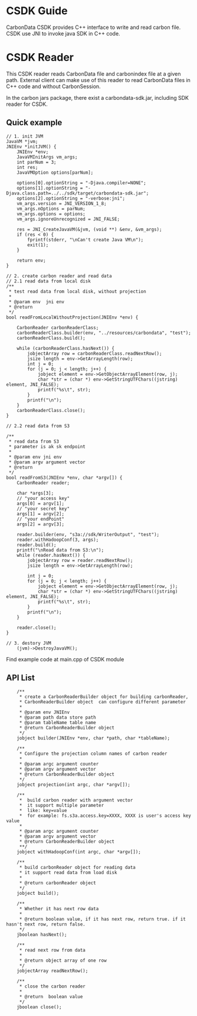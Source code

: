 <!--
    Licensed to the Apache Software Foundation (ASF) under one or more 
    contributor license agreements.  See the NOTICE file distributed with
    this work for additional information regarding copyright ownership. 
    The ASF licenses this file to you under the Apache License, Version 2.0
    (the "License"); you may not use this file except in compliance with 
    the License.  You may obtain a copy of the License at

      http://www.apache.org/licenses/LICENSE-2.0
    
    Unless required by applicable law or agreed to in writing, software 
    distributed under the License is distributed on an "AS IS" BASIS, 
    WITHOUT WARRANTIES OR CONDITIONS OF ANY KIND, either express or implied.
    See the License for the specific language governing permissions and 
    limitations under the License.
-->

# CSDK Guide

CarbonData CSDK provides C++ interface to write and read carbon file. 
CSDK use JNI to invoke java SDK in C++ code.


# CSDK Reader
This CSDK reader reads CarbonData file and carbonindex file at a given path.
External client can make use of this reader to read CarbonData files in C++ 
code and without CarbonSession.


In the carbon jars package, there exist a carbondata-sdk.jar, 
including SDK reader for CSDK.
## Quick example
```
// 1. init JVM
JavaVM *jvm;
JNIEnv *initJVM() {
    JNIEnv *env;
    JavaVMInitArgs vm_args;
    int parNum = 3;
    int res;
    JavaVMOption options[parNum];

    options[0].optionString = "-Djava.compiler=NONE";
    options[1].optionString = "-Djava.class.path=../../sdk/target/carbondata-sdk.jar";
    options[2].optionString = "-verbose:jni";
    vm_args.version = JNI_VERSION_1_8;
    vm_args.nOptions = parNum;
    vm_args.options = options;
    vm_args.ignoreUnrecognized = JNI_FALSE;

    res = JNI_CreateJavaVM(&jvm, (void **) &env, &vm_args);
    if (res < 0) {
        fprintf(stderr, "\nCan't create Java VM\n");
        exit(1);
    }

    return env;
}

// 2. create carbon reader and read data 
// 2.1 read data from local disk
/**
 * test read data from local disk, without projection
 *
 * @param env  jni env
 * @return
 */
bool readFromLocalWithoutProjection(JNIEnv *env) {

    CarbonReader carbonReaderClass;
    carbonReaderClass.builder(env, "../resources/carbondata", "test");
    carbonReaderClass.build();

    while (carbonReaderClass.hasNext()) {
        jobjectArray row = carbonReaderClass.readNextRow();
        jsize length = env->GetArrayLength(row);
        int j = 0;
        for (j = 0; j < length; j++) {
            jobject element = env->GetObjectArrayElement(row, j);
            char *str = (char *) env->GetStringUTFChars((jstring) element, JNI_FALSE);
            printf("%s\t", str);
        }
        printf("\n");
    }
    carbonReaderClass.close();
}

// 2.2 read data from S3

/**
 * read data from S3
 * parameter is ak sk endpoint
 *
 * @param env jni env
 * @param argv argument vector
 * @return
 */
bool readFromS3(JNIEnv *env, char *argv[]) {
    CarbonReader reader;

    char *args[3];
    // "your access key"
    args[0] = argv[1];
    // "your secret key"
    args[1] = argv[2];
    // "your endPoint"
    args[2] = argv[3];

    reader.builder(env, "s3a://sdk/WriterOutput", "test");
    reader.withHadoopConf(3, args);
    reader.build();
    printf("\nRead data from S3:\n");
    while (reader.hasNext()) {
        jobjectArray row = reader.readNextRow();
        jsize length = env->GetArrayLength(row);

        int j = 0;
        for (j = 0; j < length; j++) {
            jobject element = env->GetObjectArrayElement(row, j);
            char *str = (char *) env->GetStringUTFChars((jstring) element, JNI_FALSE);
            printf("%s\t", str);
        }
        printf("\n");
    }

    reader.close();
}

// 3. destory JVM
    (jvm)->DestroyJavaVM();
```
Find example code at main.cpp of CSDK module

## API List
```
    /**
     * create a CarbonReaderBuilder object for building carbonReader,
     * CarbonReaderBuilder object  can configure different parameter
     *
     * @param env JNIEnv
     * @param path data store path
     * @param tableName table name
     * @return CarbonReaderBuilder object
     */
    jobject builder(JNIEnv *env, char *path, char *tableName);

    /**
     * Configure the projection column names of carbon reader
     *
     * @param argc argument counter
     * @param argv argument vector
     * @return CarbonReaderBuilder object
     */
    jobject projection(int argc, char *argv[]);

    /**
     *  build carbon reader with argument vector
     *  it support multiple parameter
     *  like: key=value
     *  for example: fs.s3a.access.key=XXXX, XXXX is user's access key value
     *
     * @param argc argument counter
     * @param argv argument vector
     * @return CarbonReaderBuilder object
     **/
    jobject withHadoopConf(int argc, char *argv[]);

    /**
     * build carbonReader object for reading data
     * it support read data from load disk
     *
     * @return carbonReader object
     */
    jobject build();

    /**
     * Whether it has next row data
     *
     * @return boolean value, if it has next row, return true. if it hasn't next row, return false.
     */
    jboolean hasNext();

    /**
     * read next row from data
     *
     * @return object array of one row
     */
    jobjectArray readNextRow();

    /**
     * close the carbon reader
     *
     * @return  boolean value
     */
    jboolean close();

```

